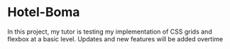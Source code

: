 # Hotel-Boma
In this project, my tutor is testing my implementation of CSS grids and flexbox at a basic level. Updates and new features will be added overtime

